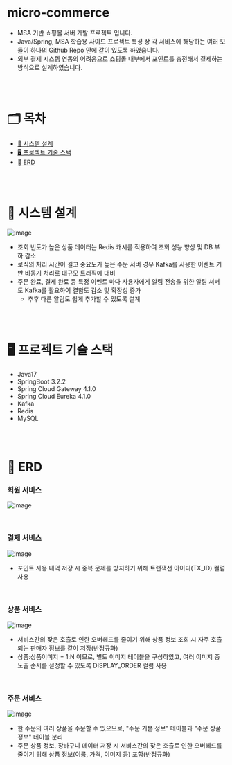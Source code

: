 # micro-commerce
- MSA 기반 쇼핑몰 서버 개발 프로젝트 입니다.
- Java/Spring, MSA 학습용 사이드 프로젝트 특성 상 각 서비스에 해당하는 여러 모듈이 하나의 Github Repo 안에 같이 있도록 하였습니다.
- 외부 결제 시스템 연동의 어려움으로 쇼핑몰 내부에서 포인트를 충전해서 결제하는 방식으로 설계하였습니다.

<br/><br/>

# 🗂️ 목차
- [📑 시스템 설계](#-시스템-설계)
- [🖥 프로젝트 기술 스택](#-프로젝트-기술-스택)
- [📄 ERD](#-erd)

<br/><br/>

# 📑 시스템 설계
![image](https://github.com/f-lab-edu/micro-commerce/assets/66265199/28b81361-c161-4688-b906-2df186862e13)

- 조회 빈도가 높은 상품 데이터는 Redis 캐시를 적용하여 조회 성능 향상 및 DB 부하 감소
- 로직의 처리 시간이 길고 중요도가 높은 주문 서버 경우 Kafka를 사용한 이벤트 기반 비동기 처리로 대규모 트래픽에 대비
- 주문 완료, 결제 완료 등 특정 이벤트 마다 사용자에게 알림 전송을 위한 알림 서버도 Kafka를 활요하여 결합도 감소 및 확장성 증가
    - 추후 다른 알림도 쉽게 추가할 수 있도록 설계

<br/><br/>


# 🖥 프로젝트 기술 스택
- Java17
- SpringBoot 3.2.2
- Spring Cloud Gateway 4.1.0
- Spring Cloud Eureka 4.1.0
- Kafka
- Redis
- MySQL

<br/><br/>

# 📄 ERD
### 회원 서비스
![image](https://github.com/f-lab-edu/micro-commerce/assets/66265199/02d05429-1baa-4e98-b1e3-60b4dd5de93f)

<br>

### 결제 서비스
![image](https://github.com/f-lab-edu/micro-commerce/assets/66265199/b02ce0b5-71c4-4a85-898c-fae91bc47bc6)
- 포인트 사용 내역 저장 시 중복 문제를 방지하기 위해 트랜잭션 아이디(TX_ID) 컬럼 사용

<br>

### 상품 서비스
![image](https://github.com/f-lab-edu/micro-commerce/assets/66265199/1853e0a3-0126-4500-8aec-129f802fb9c9)
- 서비스간의 잦은 호출로 인한 오버헤드를 줄이기 위해 상품 정보 조회 시 자주 호출되는 판매자 정보를 같이 저장(반정규화)
- 상품:상품이미지 = 1:N 이므로, 별도 이미지 테이블을 구성하였고, 여러 이미지 중 노출 순서를 설정할 수 있도록 DISPLAY_ORDER 컬럼 사용

<br>

### 주문 서비스
![image](https://github.com/f-lab-edu/micro-commerce/assets/66265199/7ac7585f-a0be-4324-aca1-37169c65cbb4)
- 한 주문의 여러 상품을 주문할 수 있으므로, "주문 기본 정보" 테이블과 "주문 상품 정보" 테이블 분리
- 주문 상품 정보, 장바구니 데이터 저장 시 서비스간의 잦은 호출로 인한 오버헤드를 줄이기 위해 상품 정보(이름, 가격, 이미지 등) 포함(반정규화)

